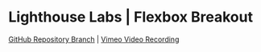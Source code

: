 # Lighthouse Labs | Flexbox Breakout

[GitHub Repository Branch](https://github.com/WarrenUhrich/lighthouse-labs-flexbox-breakout/tree/2024.03.25-web-immersive-national-4march2024) | [Vimeo Video Recording](https://vimeo.com/927310563/16a3b63757?share=copy)

